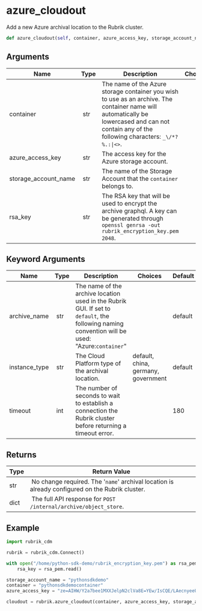 # azure_cloudout

Add a new Azure archival location to the Rubrik cluster.

```py
def azure_cloudout(self, container, azure_access_key, storage_account_name, rsa_key, archive_name='default', instance_type='default', timeout=180):
```

## Arguments

| Name        | Type | Description                                                                 | Choices |
|-------------|------|-----------------------------------------------------------------------------|---------|
| container  | str | The name of the Azure storage container you wish to use as an archive. The container name will automatically be lowercased and can not contain any of the following characters: `_\/*?%.:\|<>`. |  |
| azure_access_key  | str | The access key for the Azure storage account. |  |
| storage_account_name  | str | The name of the Storage Account that the `container` belongs to. |  |
| rsa_key  | str | The RSA key that will be used to encrypt the archive graphql. A key can be generated through `openssl genrsa -out rubrik_encryption_key.pem 2048`. |  |

## Keyword Arguments

| Name        | Type | Description                                                                 | Choices | Default |
|-------------|------|-----------------------------------------------------------------------------|---------|---------|
| archive_name  | str | The name of the archive location used in the Rubrik GUI. If set to `default`, the following naming convention will be used: "Azure:`container`"  |  | default |
| instance_type  | str | The Cloud Platform type of the archival location.  | default, china, germany, government | default  |
| timeout  | int | The number of seconds to wait to establish a connection the Rubrik cluster before returning a timeout error.  |  | 180 |

## Returns

| Type | Return Value                                                                                  |
|------|-----------------------------------------------------------------------------------------------|
| str | No change required. The '`name`' archival location is already configured on the Rubrik cluster. |
| dict | The full API response for `POST /internal/archive/object_store`. |



## Example

```py
import rubrik_cdm

rubrik = rubrik_cdm.Connect()

with open("/home/python-sdk-demo/rubrik_encryption_key.pem") as rsa_pem:
    rsa_key = rsa_pem.read()

storage_account_name = "pythonsdkdemo"
container = "pythonsdkdemocontainer"
azure_access_key = "ze=AIHW/Y2a7bee1MXXJelpN2clVa8E=YEw/IsCQE/LAecnyeeUMF6I/9mIi27oRBjyuiespqUHT928jW+TiWYA=="

cloudout = rubrik.azure_cloudout(container, azure_access_key, storage_account_name, rsa_key)

```
